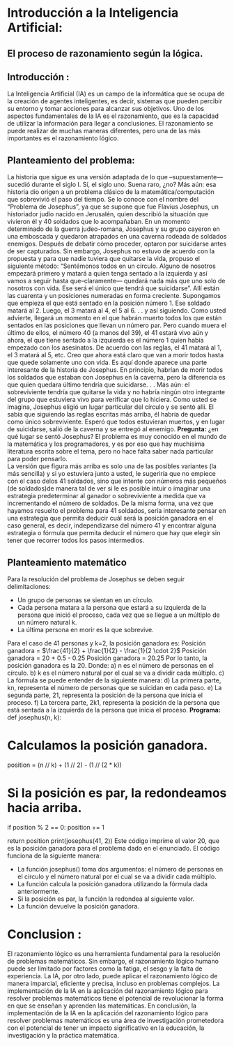 # Introducción a la Inteligencia Artificial: 
## El proceso de razonamiento según la lógica.
## Introducción	:
La Inteligencia Artificial (IA) es un campo de la informática que se ocupa de la creación de agentes inteligentes, es decir, sistemas que pueden percibir su entorno y tomar acciones para alcanzar sus objetivos.
Uno de los aspectos fundamentales de la IA es el razonamiento, que es la capacidad de utilizar la información para llegar a conclusiones. El razonamiento se puede realizar de muchas maneras diferentes, pero una de las más importantes es el razonamiento lógico.
## Planteamiento del problema:

La historia que sigue es una versión adaptada de lo que –supuestamente—sucedió durante el siglo I. Sí, el siglo uno. Suena raro, ¿no? 
Más aún: esa historia dio origen a un problema clásico de la matemática/computación que sobrevivió el paso del tiempo. Se lo conoce con el nombre del “Problema de Josephus”, ya que se supone que fue Flavius Josephus, un historiador judío nacido en Jerusalén, quien describió la situación que vivieron él y 40 soldados que lo acompañaban.
En un momento determinado de la guerra judeo-romana, Josephus y su grupo cayeron en una emboscada y quedaron atrapados en una caverna rodeada de soldados enemigos. Después de debatir cómo proceder, optaron por suicidarse antes de ser capturados.  Sin embargo, Josephus no estuvo de acuerdo con la propuesta y para que nadie tuviera que quitarse la vida, propuso el siguiente método: “Sentémonos todos en un círculo. Alguno de nosotros empezará primero y matará a quien tenga sentado a la izquierda y así vamos a seguir hasta que–claramente— quedará nada más que uno solo de nosotros con vida. Ese será el único que tendrá que suicidarse”. Allí están las cuarenta y un posiciones numeradas en forma creciente. 
Supongamos que empieza el que está sentado en la posición número 1. Ese soldado matará al 2. Luego, el 3 matará al 4, el 5 al 6. . . y así siguiendo. Como usted advierte, llegará un momento en el que habrán muerto todos los que están sentados en las posiciones que llevan un número par. Pero cuando muera el último de ellos, el número 40 (a manos del 39), el 41 estará vivo aún y ahora, el que tiene sentado a la izquierda es el número 1 quien había empezado con los asesinatos. De acuerdo con las reglas, el 41 matará al 1, el 3 matará al 5, etc. 
Creo que ahora está claro que van a morir todos hasta que quede solamente uno con vida. Es aquí donde aparece una parte interesante de la historia de Josephus. En principio, habrían de morir todos los soldados que estaban con Josephus en la caverna, pero la diferencia es que quien quedara último tendría que suicidarse. . .  Más aún: el sobreviviente tendría que quitarse la vida y no habría ningún otro integrante del grupo que estuviera vivo para verificar que lo hiciera. Como usted se imagina, Josephus eligió un lugar particular del círculo y se sentó allí. El sabía que siguiendo las reglas escritas más arriba, él habría de quedar como único sobreviviente. Esperó que todos estuvieran muertos, y en lugar de suicidarse, salió de la caverna y se entregó al enemigo. 
**Pregunta:** ¿en qué lugar se sentó Josephus? El problema es muy conocido en el mundo de la matemática y los programadores, y es por eso que hay muchísima literatura escrita sobre el tema, pero no hace falta saber nada particular para poder pensarlo.  
La versión que figura más arriba es solo una de las posibles variantes (la más sencilla) y si yo estuviera junto a usted, le sugeriría que no empiece con el caso delos 41 soldados, sino que intente con números más pequeños (de soldados)de manera tal de ver si le es posible intuir o imaginar una estrategia predeterminar al ganador o sobreviviente a medida que va incrementando el número de soldados. De la misma forma, una vez que hayamos resuelto el problema para 41 soldados, sería interesante pensar en una estrategia que permita deducir cuál será la posición ganadora en el caso general, es decir, independizarse del número 41 y encontrar alguna estrategia o fórmula que permita deducir el número que hay que elegir sin tener que recorrer todos los pasos intermedios.
## Planteamiento matemático
Para la resolución del problema de Josephus se deben seguir delimitaciones:
- Un grupo de personas se sientan en un círculo.
- Cada persona matara a la persona que estará a su izquierda de la persona que inició el proceso, cada vez que se llegue a un múltiplo de un número natural k.
- La última persona en morir es la que sobrevive.

Para el caso de 41 personas y k=2, la posición ganadora es:
Posición ganadora = $\frac{41}{2} + \frac{1}{2} - \frac{1}{2 \cdot 2}$
Posición ganadora = 20 + 0.5 - 0.25
Posición ganadora = 20.25
Por lo tanto, la posición ganadora es la 20.
Donde:
a)	n es el número de personas en el círculo.
b)	k es el número natural por el cual se va a dividir cada múltiplo.
c)	La fórmula se puede entender de la siguiente manera:
d)	La primera parte, kn, representa el número de personas que se suicidan en cada paso.
e)	La segunda parte, 21, representa la posición de la persona que inicia el proceso.
f)	La tercera parte, 2k1, representa la posición de la persona que está sentada a la izquierda de la persona que inicia el proceso.
**Programa:** 
def josephus(n, k):
  
  # Calculamos la posición ganadora.
  position = (n // k) + (1 // 2) - (1 // (2 * k))

  # Si la posición es par, la redondeamos hacia arriba.
  if position % 2 == 0:
    position += 1

  return position
print(josephus(41, 2))
Este código imprime el valor 20, que es la posición ganadora para el problema dado en el enunciado.
El código funciona de la siguiente manera:
- La función josephus() toma dos argumentos: el número de personas en el círculo y el número natural por el cual se va a dividir cada múltiplo.
- La función calcula la posición ganadora utilizando la fórmula dada anteriormente.
- Si la posición es par, la función la redondea al siguiente valor.
- La función devuelve la posición ganadora.

# Conclusion : 

El razonamiento lógico es una herramienta fundamental para la resolución de problemas matemáticos. Sin embargo, el razonamiento lógico humano puede ser limitado por factores como la fatiga, el sesgo y la falta de experiencia. La IA, por otro lado, puede aplicar el razonamiento lógico de manera imparcial, eficiente y precisa, incluso en problemas complejos.
La implementación de la IA en la aplicación del razonamiento lógico para resolver problemas matemáticos tiene el potencial de revolucionar la forma en que se enseñan y aprenden las matemáticas. 
En conclusión, la implementación de la IA en la aplicación del razonamiento lógico para resolver problemas matemáticos es una área de investigación prometedora con el potencial de tener un impacto significativo en la educación, la investigación y la práctica matemática.

